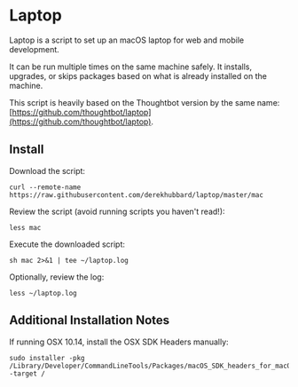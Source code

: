 # Laptop
Laptop is a script to set up an macOS laptop for web and mobile development.

It can be run multiple times on the same machine safely. It installs, upgrades, or skips packages based on what is already installed on the machine.

This script is heavily based on the Thoughtbot version by the same name: [https://github.com/thoughtbot/laptop](https://github.com/thoughtbot/laptop).

## Install
Download the script:
```
curl --remote-name https://raw.githubusercontent.com/derekhubbard/laptop/master/mac
```

Review the script (avoid running scripts you haven't read!):
```
less mac
```

Execute the downloaded script:
```
sh mac 2>&1 | tee ~/laptop.log
```

Optionally, review the log:
```
less ~/laptop.log
```

## Additional Installation Notes
If running OSX 10.14, install the OSX SDK Headers manually:
```
sudo installer -pkg /Library/Developer/CommandLineTools/Packages/macOS_SDK_headers_for_macOS_10.14.pkg -target /
```
